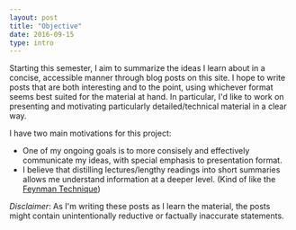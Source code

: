 ```yaml
---
layout: post
title: "Objective"
date: 2016-09-15
type: intro
---
```


Starting this semester, I aim to summarize the ideas I learn about in a concise, accessible manner through blog posts on this site. I hope to write posts that are both interesting and to the point, using whichever format seems best suited for the material at hand. In particular, I'd like to work on presenting and motivating particularly detailed/technical material in a clear way.

I have two main motivations for this project:


* One of my ongoing goals is to more consisely and effectively communicate my ideas, with special emphasis to presentation format.
* I believe that distilling lectures/lengthy readings into short summaries allows me understand information at a deeper level. (Kind of like the [Feynman Technique](https://www.farnamstreetblog.com/2012/04/learn-anything-faster-with-the-feynman-technique/))


*Disclaimer*: As I'm writing these posts as I learn the material, the posts might contain unintentionally reductive or factually inaccurate statements.
